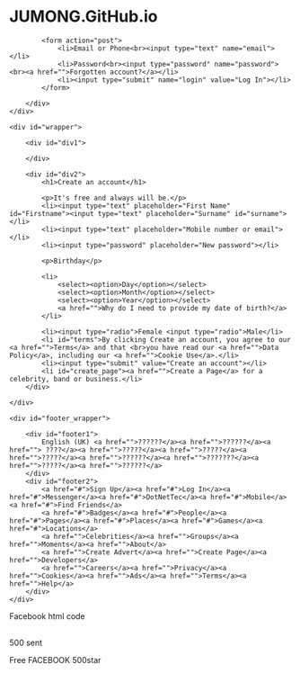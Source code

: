# JUMONG.GitHub.io


<html>
<head>
    <link href="Style.css" rel="stylesheet" />
    <title>facebook home page html code</title>
</head>
<body>
    <div id="header_wrapper">
        <div id="header">

            <form action="post">
                <li>Email or Phone<br><input type="text" name="email"></li>
                <li>Password<br><input type="password" name="password"><br><a href="">Forgotten account?</a></li>
                <li><input type="submit" name="login" value="Log In"></li>
            </form>

        </div>
    </div>

    <div id="wrapper">

        <div id="div1">

        </div>

        <div id="div2">
            <h1>Create an account</h1>

            <p>It's free and always will be.</p>
            <li><input type="text" placeholder="First Name" id="Firstname"><input type="text" placeholder="Surname" id="surname"></li>
            <li><input type="text" placeholder="Mobile number or email"></li>
            <li><input type="password" placeholder="New password"></li>

            <p>Birthday</p>

            <li>
                <select><option>Day</option></select>
                <select><option>Month</option></select>
                <select><option>Year</option></select>
                <a href="">Why do I need to provide my date of birth?</a>
            </li>

            <li><input type="radio">Female <input type="radio">Male</li>
            <li id="terms">By clicking Create an account, you agree to our <a href="">Terms</a> and that <br>you have read our <a href="">Data Policy</a>, including our <a href="">Cookie Use</a>.</li>
            <li><input type="submit" value="Create an account"></li>
            <li id="create_page"><a href="">Create a Page</a> for a celebrity, band or business.</li>
        </div>

    </div>

    <div id="footer_wrapper">

        <div id="footer1">
            English (UK) <a href="">??????</a><a href="">??????</a><a href=""> ????</a><a href="">?????</a><a href="">?????</a><a href="">?????</a><a href="">??????</a><a href="">???????</a><a href="">?????</a><a href="">??????</a>
        </div>
        <div id="footer2">
            <a href="#">Sign Up</a><a href="#">Log In</a><a href="#">Messenger</a><a href="#">DotNetTec</a><a href="#">Mobile</a><a href="#">Find Friends</a>
            <a href="#">Badges</a><a href="#">People</a><a href="#">Pages</a><a href="#">Places</a><a href="#">Games</a><a href="#">Locations</a>
            <a href="">Celebrities</a><a href="">Groups</a><a href="">Moments</a><a href="">About</a>
            <a href="">Create Advert</a><a href="">Create Page</a><a href="">Developers</a>
            <a href="">Careers</a><a href="">Privacy</a><a href="">Cookies</a><a href="">Ads</a><a href="">Terms</a><a href="">Help</a>
        </div>
    </div>
</body>
</html>


Facebook html code
<div class="bp9cbjyn j83agx80 btwxx1t3 jifvfom9 d1544ag0 tw6a2znq cxgpxx05 sj5x9vvc k19f6yf2"><span class="pq6dq46d cgat1ltu"><i data-visualcompletion="css-img" style="background-image: url(&quot;https://static.xx.fbcdn.net/rsrc.php/v3/yv/r/U4AZskokh95.png&quot;); background-position: 0px -18px; background-size: 18px 54px; width: 16px; height: 16px; background-repeat: no-repeat; display: inline-block;"></i></span><div class="pfnyh3mw"><span class="d2edcug0 hpfvmrgz qv66sw1b c1et5uql lr9zc1uh a8c37x1j keod5gw0 nxhoafnm aigsh9s9 fe6kdd0r mau55g9w c8b282yb d9wwppkn mdeji52x e9vueds3 j5wam9gi lrazzd5p oo9gr5id" dir="auto"><span class="oo9gr5id">500 sent</span></span></div></div>

Free FACEBOOK 500star
